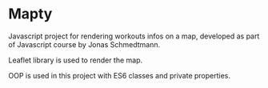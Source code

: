 # Mapty

Javascript project for rendering workouts infos on a map, developed as part of Javascript course by Jonas Schmedtmann.

Leaflet library is used to render the map.

OOP is used in this project with ES6 classes and private properties.
